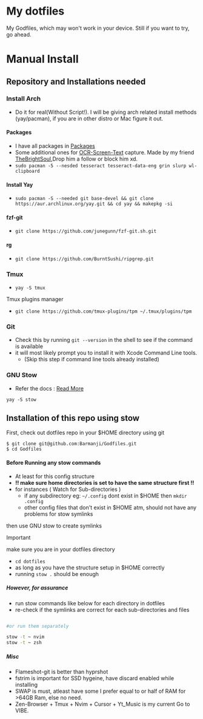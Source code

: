 # My dotfiles
My Godfiles, which may won't work in your device.
Still if you want to try, go ahead.

# Manual Install
## Repository and Installations needed

### Install Arch
- Do it for real(Without Script!). I will be giving arch related install methods (yay/pacman), if you are in other distro or Mac figure it out.
#### Packages
- I have all packages in [Packages]("https://github.com/Barmanji/Godfiles/tree/master/InstalledArchPackages")
- Some additional ones for [OCR-Screen-Text](https://github.com/TheBrightSoul/Screen-Text-Reader) capture. Made by my friend [TheBrightSoul](https://github.com/TheBrightSoul),Drop him a follow or block him xd.
- `sudo pacman -5 --nesded tesseract tesseract-data-eng grin slurp wl-clipboard`

#### Install Yay
- `sudo pacman -S --needed git base-devel && git clone https://aur.archlinux.org/yay.git && cd yay && makepkg -si`

#### fzf-git
- `git clone https://github.com/junegunn/fzf-git.sh.git`

#### rg
- `git clone https://github.com/BurntSushi/ripgrep.git`

### Tmux
- `yay -S tmux`

Tmux plugins manager
- `git clone https://github.com/tmux-plugins/tpm ~/.tmux/plugins/tpm`

### Git

-   Check this by running `git --version` in the shell to see if the command is available
-   it will most likely prompt you to install it with Xcode Command Line tools.
    - (Skip this step if command line tools already installed)

### GNU Stow
- Refer the docs : [Read More](https://www.gnu.org/software/stow/)
```
yay -S stow
```

## Installation of this repo using stow

First, check out dotfiles repo in your $HOME directory using git

```
$ git clone git@github.com:Barmanji/Godfiles.git
$ cd Godfiles
```
#### Before Running any stow commands
- At least for this config structure
- **!! make sure home directories is set to have the same structure first !!**
- for instances ( Watch for Sub-directories )
    - if any subdirectory eg: `~/.config` dont exist in $HOME then `mkdir .config`
    - other config files that don't exist in $HOME atm, should not have any problems
      for stow symlinks


then use GNU stow to create symlinks
> [!IMPORTANT]
> make sure you are in your dotfiles directory

- `cd dotfiles`
- as long as you have the structure setup in $HOME correctly
- running `stow .` should be enough

##### However, for assurance
- run stow commands like below for each directory in dotfiles
- re-check if the symlinks are correct for each sub-directories and files
```bash

#or run them separately

stow -t ~ nvim
stow -t ~ zsh
```

##### Misc
- Flameshot-git is better than hyprshot
- fstrim is important for SSD hygeine, have discard enabled while installing
- SWAP is must, atleast have some I prefer equal to or half of RAM for >64GB Ram, else no need.
- Zen-Browser + Tmux + Nvim + Cursor + Yt_Music is my current Go to VIBE.
